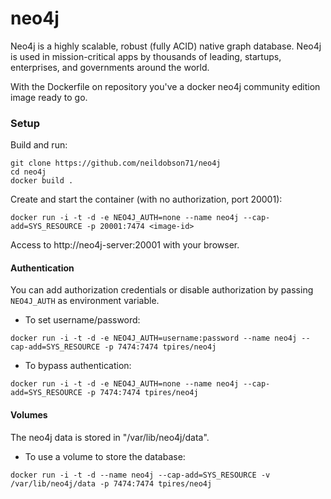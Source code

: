 neo4j
=====

Neo4j is a highly scalable, robust (fully ACID) native graph database. Neo4j is used in mission-critical apps by thousands of leading, startups, enterprises, and governments around the world.

With the Dockerfile on repository you've a docker neo4j community edition image ready to go.

### Setup

Build and run:
```
git clone https://github.com/neildobson71/neo4j
cd neo4j
docker build .
```
Create and start the container (with no authorization, port 20001):

`docker run -i -t -d -e NEO4J_AUTH=none --name neo4j --cap-add=SYS_RESOURCE -p 20001:7474 <image-id>`

Access to http://neo4j-server:20001 with your browser.

#### Authentication
You can add authorization credentials or disable authorization by passing `NEO4J_AUTH` as environment variable.

* To set username/password:

`docker run -i -t -d -e NEO4J_AUTH=username:password --name neo4j --cap-add=SYS_RESOURCE -p 7474:7474 tpires/neo4j`

* To bypass authentication:

`docker run -i -t -d -e NEO4J_AUTH=none --name neo4j --cap-add=SYS_RESOURCE -p 7474:7474 tpires/neo4j`

#### Volumes 
The neo4j data is stored in "/var/lib/neo4j/data".  
*  To use a volume to store the database:
   
`docker run -i -t -d --name neo4j --cap-add=SYS_RESOURCE -v /var/lib/neo4j/data -p 7474:7474 tpires/neo4j`
